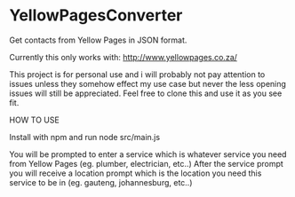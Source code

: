 # YellowPagesConverter
Get contacts from Yellow Pages in JSON format.

Currently this only works with:
  http://www.yellowpages.co.za/

This project is for personal use and i will probably not pay attention to issues unless they somehow effect my use case but never the less opening issues will still be appreciated.
Feel free to clone this and use it as you see fit.

HOW TO USE

Install with npm and run node src/main.js

You will be prompted to enter a service which is whatever service you need from Yellow Pages (eg. plumber, electrician, etc..)
After the service prompt you will receive a location prompt which is the location you need this service to be in (eg. gauteng, johannesburg, etc..)
